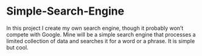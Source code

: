 # Simple-Search-Engine
In this project I create my own search engine, though it probably won’t compete with Google. Mine will be a simple search engine that processes a limited collection of data and searches it for a word or a phrase. It is simple but cool.
